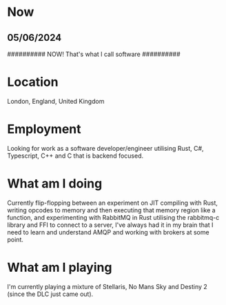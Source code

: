 # Now
## 05/06/2024
##########
NOW! That's what I call software
##########
# Location
London, England, United Kingdom

# Employment
Looking for work as a software developer/engineer utilising Rust, C#, Typescript, C++ and C that is backend focused.

# What am I doing
Currently flip-flopping between an experiment on JIT compiling with Rust, writing opcodes to memory and then executing that memory region like a function, and experimenting with RabbitMQ in Rust utilising the rabbitmq-c library and FFI to connect to a server, I've always had it in my brain that I need to learn and understand AMQP and working with brokers at some point.

# What am I playing
I'm currently playing a mixture of Stellaris, No Mans Sky and Destiny 2 (since the DLC just came out).